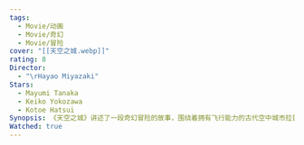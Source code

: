 ```yaml
---
tags:
  - Movie/动画
  - Movie/奇幻
  - Movie/冒险
cover: "[[天空之城.webp]]"
rating: 8
Director:
  - "\rHayao Miyazaki"
Stars:
  - Mayumi Tanaka
  - Keiko Yokozawa
  - Kotoe Hatsui
Synopsis: 《天空之城》讲述了一段奇幻冒险的故事，围绕着拥有飞行能力的古代空中城市拉普达展开。女孩希达因持有神秘飞行石而被政府特工和空贼追捕，她在逃亡中遇到了善良的矿工少年巴鲁。两人决定联手，揭开飞行石和天空之城的秘密。在旅途中，希达和巴鲁面对重重险阻，包括野心勃勃的军官穆斯卡的威胁和冒险中的危险。随着故事的推进，他们逐渐发现拉普达隐藏着强大的科技力量，但也象征着贪婪与毁灭的代价。最终，希达和巴鲁通过勇气和智慧阻止了穆斯卡的野心，拯救了天空之城的秘密，同时也守护了飞行石的真正意义。《天空之城》通过扣人心弦的冒险，探讨了人类与自然、科技与和平之间的关系，传递出守护善良与珍爱世界的深刻主题。
Watched: true
---
```

